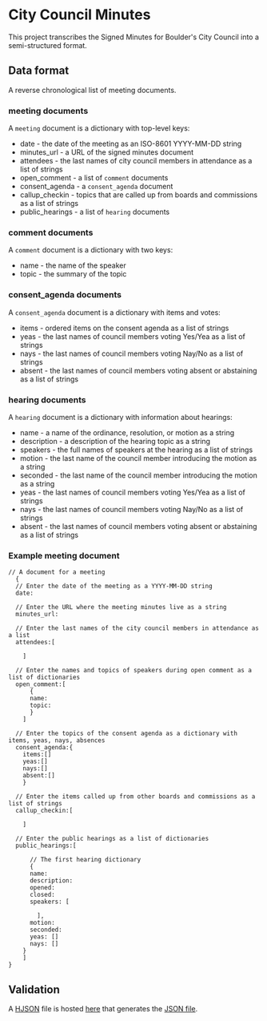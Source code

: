 # City Council Minutes
This project transcribes the Signed Minutes for Boulder's City Council into a semi-structured format.

## Data format
A reverse chronological list of meeting documents. 

### meeting documents
A `meeting` document is a dictionary with top-level keys:
* date - the date of the meeting as an ISO-8601 YYYY-MM-DD string
* minutes_url - a URL of the signed minutes document
* attendees - the last names of city council members in attendance as a list of strings
* open_comment - a list of `comment` documents
* consent_agenda - a `consent_agenda` document
* callup_checkin - topics that are called up from boards and commissions as a list of strings
* public_hearings - a list of `hearing` documents

### comment documents
A `comment` document is a dictionary with two keys:
* name - the name of the speaker
* topic - the summary of the topic

### consent_agenda documents
A `consent_agenda` document is a dictionary with items and votes:
* items - ordered items on the consent agenda as a list of strings
* yeas - the last names of council members voting Yes/Yea as a list of strings
* nays - the last names of council members voting Nay/No as a list of strings
* absent - the last names of council members voting absent or abstaining as a list of strings

### hearing documents
A `hearing` document is a dictionary with information about hearings:
* name - a name of the ordinance, resolution, or motion as a string
* description - a description of the hearing topic as a string
* speakers - the full names of speakers at the hearing as a list of strings
* motion - the last name of the council member introducing the motion as a string
* seconded - the last name of the council member introducing the motion as a string
* yeas - the last names of council members voting Yes/Yea as a list of strings
* nays - the last names of council members voting Nay/No as a list of strings
* absent - the last names of council members voting absent or abstaining as a list of strings

### Example meeting document
```
// A document for a meeting
  {
  // Enter the date of the meeting as a YYYY-MM-DD string
  date: 
  
  // Enter the URL where the meeting minutes live as a string
  minutes_url: 
  
  // Enter the last names of the city council members in attendance as a list
  attendees:[

    ]
    
  // Enter the names and topics of speakers during open comment as a list of dictionaries
  open_comment:[
      {
      name: 
      topic: 
      }
    ]
    
  // Enter the topics of the consent agenda as a dictionary with items, yeas, nays, absences
  consent_agenda:{
    items:[]
    yeas:[]
    nays:[]
    absent:[]
    }
    
  // Enter the items called up from other boards and commissions as a list of strings
  callup_checkin:[

    ]
    
  // Enter the public hearings as a list of dictionaries
  public_hearings:[

      // The first hearing dictionary
      {
      name: 
      description: 
      opened: 
      closed: 
      speakers: [
        
        ],
      motion: 
      seconded: 
      yeas: []
      nays: []
    }
    ]
}
```

## Validation
A [HJSON](https://hjson.github.io/) file is hosted [here](https://json.link/D6f2H0KntI) that generates the [JSON file](https://json.link/wGiTx3N5w2.json).
